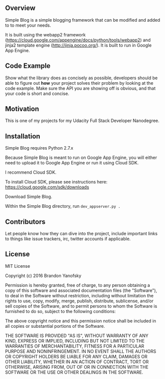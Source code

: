 ## Overview

Simple Blog is a simple blogging framework that can be modified and added to to meet your needs.

It is built using the webapp2 framework (https://cloud.google.com/appengine/docs/python/tools/webapp2) and jinja2 template engine (http://jinja.pocoo.org/). It is built to run in Google App Engine.

## Code Example

Show what the library does as concisely as possible, developers should be able to figure out **how** your project solves their problem by looking at the code example. Make sure the API you are showing off is obvious, and that your code is short and concise.

## Motivation

This is one of my projects for my Udacity Full Stack Developer Nanodegree.

## Installation

Simple Blog requires Python 2.7.x

Because Simple Blog is meant to run on Google App Engine, you will either need to upload it to Google App Engine or run it using Cloud SDK.

I recommend Cloud SDK.

To install Cloud SDK, please see instructions here: https://cloud.google.com/sdk/downloads

Download Simple Blog.

Within the Simple Blog directory, run `dev_appserver.py .`

## Contributors

Let people know how they can dive into the project, include important links to things like issue trackers, irc, twitter accounts if applicable.

## License

MIT License

Copyright (c) 2016 Brandon Yanofsky

Permission is hereby granted, free of charge, to any person obtaining a copy
of this software and associated documentation files (the "Software"), to deal
in the Software without restriction, including without limitation the rights
to use, copy, modify, merge, publish, distribute, sublicense, and/or sell
copies of the Software, and to permit persons to whom the Software is
furnished to do so, subject to the following conditions:

The above copyright notice and this permission notice shall be included in all
copies or substantial portions of the Software.

THE SOFTWARE IS PROVIDED "AS IS", WITHOUT WARRANTY OF ANY KIND, EXPRESS OR
IMPLIED, INCLUDING BUT NOT LIMITED TO THE WARRANTIES OF MERCHANTABILITY,
FITNESS FOR A PARTICULAR PURPOSE AND NONINFRINGEMENT. IN NO EVENT SHALL THE
AUTHORS OR COPYRIGHT HOLDERS BE LIABLE FOR ANY CLAIM, DAMAGES OR OTHER
LIABILITY, WHETHER IN AN ACTION OF CONTRACT, TORT OR OTHERWISE, ARISING FROM,
OUT OF OR IN CONNECTION WITH THE SOFTWARE OR THE USE OR OTHER DEALINGS IN THE
SOFTWARE.

